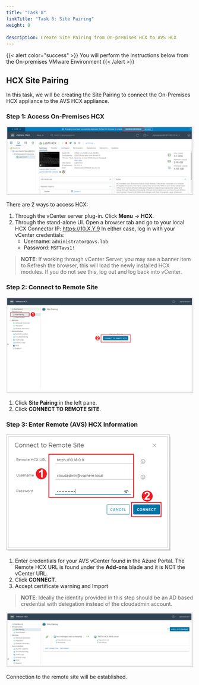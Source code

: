 ```yaml
---
title: "Task 8"
linkTitle: "Task 8: Site Pairing"
weight: 9

description: Create Site Pairing from On-premises HCX to AVS HCX
---
```


{{< alert color="success" >}}
You will perform the instructions below from the On-premises VMware Environment
{{< /alert >}}

## **HCX Site Pairing**

In this task, we will be creating the Site Pairing to connect the On-Premises HCX appliance to the AVS HCX appliance.

### Step 1: Access On-Premises HCX

![Refrehs On-Premises vCenter UI to load HCX plugin](Mod2Task8Pic1.png)

There are 2 ways to access HCX:
1. Through the vCenter server plug-in. Click **Menu** -> **HCX**.
1. Through the stand-alone UI. Open a browser tab and go to your local HCX Connector IP: <https://10.X.Y.9>
In either case, log in with your vCenter credentials:
    * Username: `administrator@avs.lab`
    * Password: `MSFTavs1!`

> **NOTE**: If working through vCenter Server, you may see a banner item to Refresh the browser, this will load the newly installed HCX modules. If you do not see this, log out and log back into vCenter.

### Step 2: Connect to Remote Site

![Connect to remote site](Mod2Task8Pic2.png)

1. Click **Site Pairing** in the left pane.
1. Click **CONNECT TO REMOTE SITE**.

### Step 3: Enter Remote (AVS) HCX Information

![Remote site configuration wizard](Mod2Task8Pic3.png)

1. Enter credentials for your AVS vCenter found in the Azure Portal. The Remote HCX URL is found under the **Add-ons** blade and it is NOT the vCenter URL.
1. Click **CONNECT**.
1. Accept certificate warning and Import

> **NOTE**: Ideally the identity provided in this step should be an AD based credential with delegation instead of the cloudadmin account.

![Established site pairing](Mod2Task8Pic4.png)

Connection to the remote site will be established.


